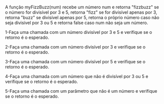 A função myFizzBuzz(num) recebe um número num e retorna "fizzbuzz" se o número for divisível por 3 e 5, retorna "fizz" se for divisível apenas por 3, retorna "buzz" se divisível apenas por 5, retorna o próprio número caso não seja divisível por 3 ou 5 e retorna false caso num não seja um número.


1-Faça uma chamada com um número divisível por 3 e 5 e verifique se o retorno é o esperado.

2-Faça uma chamada com um número divisível por 3 e verifique se o retorno é o esperado.

3-Faça uma chamada com um número divisível por 5 e verifique se o retorno é o esperado.

4-Faça uma chamada com um número que não é divisível por 3 ou 5 e verifique se o retorno é o esperado.

5-Faça uma chamada com um parâmetro que não é um número e verifique se o retorno é o esperado.